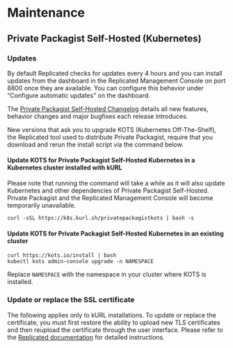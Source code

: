 # Maintenance
## Private Packagist Self-Hosted (Kubernetes)

### Updates

By default Replicated checks for updates every 4 hours and you can install updates from the dashboard in the Replicated
Management Console on port 8800 once they are available.
You can configure this behavior under “Configure automatic updates” on the dashboard.

The [Private Packagist Self-Hosted Changelog](https://packagist.com/docs/self-hosted/changelog) details all new features,
behavior changes and major bugfixes each release introduces.

New versions that ask you to upgrade KOTS (Kubernetes Off-The-Shelf), the Replicated tool used to distribute Private Packagist,
require that you download and rerun the install script via the command below.

#### Update KOTS for Private Packagist Self-Hosted Kubernetes in a Kubernetes cluster installed with kURL

Please note that running the command will take a while as it will also update Kubernetes and other dependencies of Private Packagist Self-Hosted.
Private Packagist and the Replicated Management Console will become temporarily unavailable.

```
curl -sSL https://k8s.kurl.sh/privatepackagistkots | bash -s
```

#### Update KOTS for Private Packagist Self-Hosted Kubernetes in an existing cluster

```
curl https://kots.io/install | bash
kubectl kots admin-console upgrade -n NAMESPACE
```

Replace `NAMESPACE` with the namespace in your cluster where KOTS is installed.

### Update or replace the SSL certificate

The following applies only to kURL installations. To update or replace the certificate, you must first restore the ability 
to upload new TLS certificates and then reupload the certificate through the user interface. Please refer to 
the [Replicated documentation](https://docs.replicated.com/enterprise/updating-tls-cert#update-custom-tls-certificates) 
for detailed instructions.

